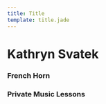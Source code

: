 ```yaml
---
title: Title
template: title.jade
---
```


# Kathryn Svatek
### French Horn
### Private Music Lessons